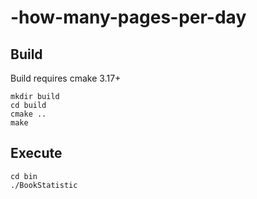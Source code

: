 # -how-many-pages-per-day

## Build
 Build requires cmake 3.17+
```
mkdir build
cd build
cmake ..
make 
```

## Execute
```
cd bin
./BookStatistic
```

